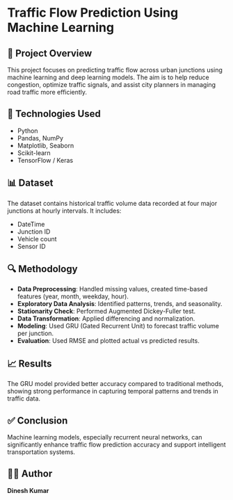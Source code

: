# Traffic Flow Prediction Using Machine Learning

## 📌 Project Overview
This project focuses on predicting traffic flow across urban junctions using machine learning and deep learning models. The aim is to help reduce congestion, optimize traffic signals, and assist city planners in managing road traffic more efficiently.

## 🧠 Technologies Used
- Python  
- Pandas, NumPy  
- Matplotlib, Seaborn  
- Scikit-learn  
- TensorFlow / Keras  

## 📊 Dataset
The dataset contains historical traffic volume data recorded at four major junctions at hourly intervals. It includes:
- DateTime
- Junction ID
- Vehicle count
- Sensor ID

## 🔍 Methodology
- **Data Preprocessing**: Handled missing values, created time-based features (year, month, weekday, hour).
- **Exploratory Data Analysis**: Identified patterns, trends, and seasonality.
- **Stationarity Check**: Performed Augmented Dickey-Fuller test.
- **Data Transformation**: Applied differencing and normalization.
- **Modeling**: Used GRU (Gated Recurrent Unit) to forecast traffic volume per junction.
- **Evaluation**: Used RMSE and plotted actual vs predicted results.

## 📈 Results
The GRU model provided better accuracy compared to traditional methods, showing strong performance in capturing temporal patterns and trends in traffic data.

## ✅ Conclusion
Machine learning models, especially recurrent neural networks, can significantly enhance traffic flow prediction accuracy and support intelligent transportation systems.

## 🧑‍💻 Author
**Dinesh Kumar** 
